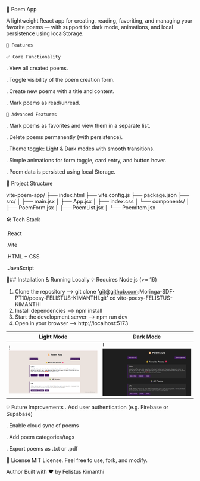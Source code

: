 📜 Poem App

A lightweight React app for creating, reading, favoriting, and managing your favorite poems — with support for dark mode, animations, and local persistence using localStorage.

    🚀 Features

    ✅ Core Functionality

. View all created poems.

. Toggle visibility of the poem creation form.

. Create new poems with a title and content.

. Mark poems as read/unread.

    🌟 Advanced Features

. Mark poems as favorites and view them in a separate list.

. Delete poems permanently (with persistence).

. Theme toggle: Light & Dark modes with smooth transitions.

. Simple animations for form toggle, card entry, and button hover.

. Poem data is persisted using local Storage.

📁 Project Structure

vite-poem-app/
├── index.html
├── vite.config.js
├── package.json
├── src/
│ ├── main.jsx
│ ├── App.jsx
│ ├── index.css
│ └── components/
│ ├── PoemForm.jsx
│ ├── PoemList.jsx
│ └── PoemItem.jsx

🛠 Tech Stack

.React

.Vite

.HTML + CSS

.JavaScript

🧪## Installation & Running Locally
💡 Requires Node.js (>= 16)

1. Clone the repository
   --> git clone 'git@github.com:Moringa-SDF-PT10/poesy-FELISTUS-KIMANTHI.git'
   cd vite-poesy-FELISTUS-KIMANTHI
2. Install dependencies
   --> npm install
3. Start the development server
   --> npm run dev
4. Open in your browser
   --> http://localhost:5173

| Light Mode                             | Dark Mode                               |
| -------------------------------------- | --------------------------------------- |
| !![Poem form in light mode](image.png) | !![Poem form in dark mode](image-1.png) |

💡 Future Improvements
. Add user authentication (e.g. Firebase or Supabase)

. Enable cloud sync of poems

. Add poem categories/tags

. Export poems as .txt or .pdf

📝 License
MIT License.
Feel free to use, fork, and modify.

Author
Built with ❤️ by Felistus Kimanthi
